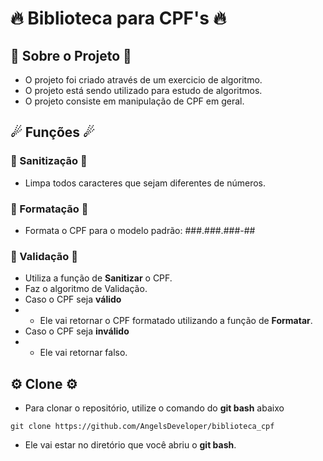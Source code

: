 # 🔥 Biblioteca para CPF's 🔥

## 🚀 Sobre o Projeto 🚀

- O projeto foi criado através de um exercicio de algoritmo.
- O projeto está sendo utilizado para estudo de algoritmos.
- O projeto consiste em manipulação de CPF em geral.

## ☄ Funções ☄

### 🎇 Sanitização 🎇

- Limpa todos caracteres que sejam diferentes de números.

### 🎇 Formatação 🎇

- Formata o CPF para o modelo padrão: ###.###.###-## 

### 🎇 Validação 🎇

- Utiliza a função de **Sanitizar** o CPF.
- Faz o algoritmo de Validação.
- Caso o CPF seja **válido**
- -  Ele vai retornar o CPF formatado utilizando a função de **Formatar**.
-  Caso o CPF seja **inválido**
- -  Ele vai retornar falso.

## ⚙ Clone ⚙

- Para clonar o repositório, utilize o comando do **git bash** abaixo

```
git clone https://github.com/AngelsDeveloper/biblioteca_cpf
```

- Ele vai estar no diretório que você abriu o **git bash**.
